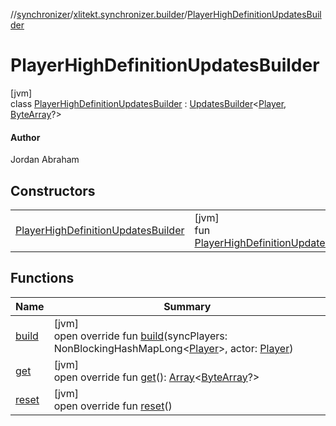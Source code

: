 //[synchronizer](../../../index.md)/[xlitekt.synchronizer.builder](../index.md)/[PlayerHighDefinitionUpdatesBuilder](index.md)

# PlayerHighDefinitionUpdatesBuilder

[jvm]\
class [PlayerHighDefinitionUpdatesBuilder](index.md) : [UpdatesBuilder](../-updates-builder/index.md)&lt;[Player](../../../../game/game/xlitekt.game.actor.player/-player/index.md), [ByteArray](https://kotlinlang.org/api/latest/jvm/stdlib/kotlin/-byte-array/index.html)?&gt; 

#### Author

Jordan Abraham

## Constructors

| | |
|---|---|
| [PlayerHighDefinitionUpdatesBuilder](-player-high-definition-updates-builder.md) | [jvm]<br>fun [PlayerHighDefinitionUpdatesBuilder](-player-high-definition-updates-builder.md)() |

## Functions

| Name | Summary |
|---|---|
| [build](build.md) | [jvm]<br>open override fun [build](build.md)(syncPlayers: NonBlockingHashMapLong&lt;[Player](../../../../game/game/xlitekt.game.actor.player/-player/index.md)&gt;, actor: [Player](../../../../game/game/xlitekt.game.actor.player/-player/index.md)) |
| [get](get.md) | [jvm]<br>open override fun [get](get.md)(): [Array](https://kotlinlang.org/api/latest/jvm/stdlib/kotlin/-array/index.html)&lt;[ByteArray](https://kotlinlang.org/api/latest/jvm/stdlib/kotlin/-byte-array/index.html)?&gt; |
| [reset](reset.md) | [jvm]<br>open override fun [reset](reset.md)() |
